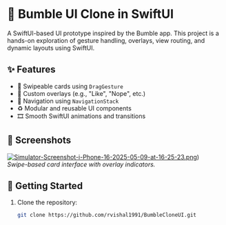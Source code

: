 # 🐝 Bumble UI Clone in SwiftUI

A SwiftUI-based UI prototype inspired by the Bumble app. This project is a hands-on exploration of gesture handling, overlays, view routing, and dynamic layouts using SwiftUI.

## ✨ Features

- 🔄 Swipeable cards using `DragGesture`
- 🧩 Custom overlays (e.g., "Like", "Nope", etc.)
- 🧭 Navigation using `NavigationStack`
- ♻️ Modular and reusable UI components
- 🎞️ Smooth SwiftUI animations and transitions

## 📸 Screenshots

[![Simulator-Screenshot-i-Phone-16-2025-05-09-at-16-25-23.png](https://i.postimg.cc/PqRQSTBP/Simulator-Screenshot-i-Phone-16-2025-05-09-at-16-25-23.png)](https://postimg.cc/R3wtF5CB))  
*Swipe-based card interface with overlay indicators.*

## 🚀 Getting Started

1. Clone the repository:
   ```bash
   git clone https://github.com/rvishal1991/BumbleCloneUI.git
